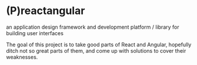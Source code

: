 # (P)reactangular
an application design framework and development platform / library for building user interfaces

The goal of this project is to take good parts of React and Angular, hopefully ditch not so great parts of them, and come up with solutions to cover their weaknesses.
